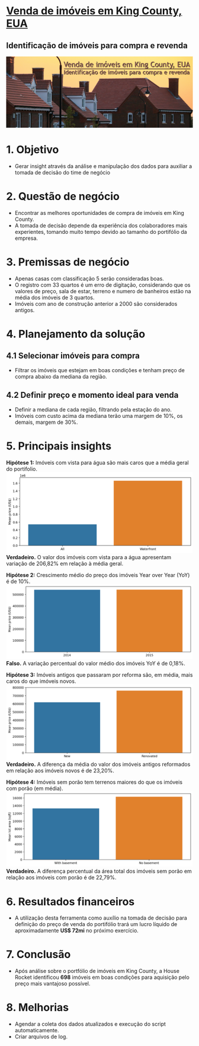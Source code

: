 # [Venda de imóveis em King County, EUA](https://dsr-houserocketsales.streamlit.app/)

## Identificação de imóveis para compra e revenda
![](reports/figures/readme/header.png)

# 1. Objetivo
- Gerar insight através da análise e manipulação dos dados para auxiliar a tomada de decisão do time de negócio

# 2. Questão de negócio
- Encontrar as melhores oportunidades de compra de imóveis em King County.
- A tomada de decisão depende da experiência dos colaboradores mais experientes, tomando muito tempo devido ao tamanho do portifólio da empresa.

# 3. Premissas de negócio
- Apenas casas com classificação 5 serão consideradas boas.
- O registro com 33 quartos é um erro de digitação, considerando que os valores de preço, sala de estar, terreno e numero de banheiros estão na média dos imóveis de 3 quartos.
- Imóveis com ano de construção anterior a 2000 são considerados antigos.

# 4. Planejamento da solução
## 4.1 Selecionar imóveis para compra
- Filtrar os imóveis que estejam em boas condições e tenham preço de compra abaixo da mediana da região.
## 4.2 Definir preço e momento ideal para venda
- Definir a mediana de cada região, filtrando pela estação do ano.
- Imóveis com custo acima da mediana terão uma margem de 10%, os demais, margem de 30%.
# 5. Principais insights
**Hipótese 1:** Imóveis com vista para água são mais caros que a média geral do portifolio.
![](reports/figures/readme/h1.png)
**Verdadeiro.** O valor dos imóveis com vista para a água apresentam variação de 206,82% em relação à média geral.

**Hipótese 2:** Crescimento médio do preço dos imóveis Year over Year (YoY) é de 10%.
![](reports/figures/readme/h2.png)
**Falso.** A variação percentual do valor médio dos imóveis YoY é de 0,18%.

**Hipótese 3:** Imóveis antigos que passaram por reforma são, em média, mais caros do que imóveis novos.
![](reports/figures/readme/h3.png)
**Verdadeiro.** A diferença da média do valor dos imóveis antigos reformados em relação aos imóveis novos é de 23,20%.

**Hipótese 4:** Imóveis sem porão tem terrenos maiores do que os imóveis com porão (em média).
![](reports/figures/readme/h4.png)
**Verdadeiro.** A diferença percentual da área total dos imóveis sem porão em relação aos imóveis com porão é de 22,79%.

# 6. Resultados financeiros
- A utilização desta ferramenta como auxílio na tomada de decisão para definição do preço de venda do portifólio trará um lucro líquido de aproximadamente **US$ 72mi** no próximo exercício.
# 7. Conclusão
- Após análise sobre o portfólio de imóveis em King County, a House Rocket identificou **698** imóveis em boas condições para aquisição pelo preço mais vantajoso possível.
# 8. Melhorias
- Agendar a coleta dos dados atualizados e execução do script automaticamente.
- Criar arquivos de log.







